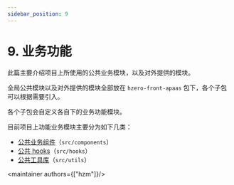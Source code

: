```yaml
---
sidebar_position: 9
---
```


# 9. 业务功能

此篇主要介绍项目上所使用的公共业务模块，以及对外提供的模块。  

全局公共模块以及对外提供的模块全部放在 `hzero-front-apaas` 包下，各个子包可以根据需要引入。  

各个子包会自定义各自下的业务功能模块。

目前项目上功能业务模块主要分为如下几类：

- [公共业务组件](./business/9.1.components)（`src/components`）
- [公共 hooks](./business/9.2.hooks)（`src/hooks`）
- [公共工具库](./business/9.3.utils)（`src/utils`）

<maintainer authors={["hzm"]}/>
